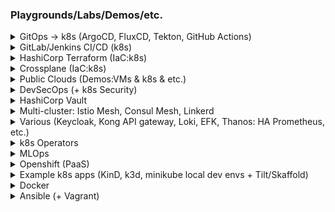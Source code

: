 
### Playgrounds/Labs/Demos/etc.

<details>
<summary>GitOps -> k8s (ArgoCD, FluxCD, Tekton, GitHub Actions) </summary>
<!--All you need is a blank line-->
    
   + [ArgoCD (homelab)](https://github.com/adavarski/homelab-argocd)
   + [FluxCD (homelab)](https://github.com/adavarski/homelab-flux)
   + [GitHub Actions](https://github.com/adavarski/k3d-GH-Actions)
   + [Terraform Cloud + GitHub Actions](https://github.com/adavarski/tf-cloud-gh-actions)
   + [GitHub Actions + ArgoCD](https://github.com/adavarski/ArgoCD-GitOps-playground)
   + [Tekton + ArgoCD + Java](https://github.com/adavarski/gitops-k3d-tekton-argocd) 
   + [Tekton + ArgoCD + Go](https://github.com/adavarski/GitOps-k3d-Tekton-ArgoCD-Go)
   + [ArgoCD + VCluster](https://github.com/adavarski/k3d-argo-vclusters-playground)
   + [ArgoCD multicluster (homelab)](https://github.com/adavarski/carbon-homelab)
   + [Flux multicluster (homelab)](https://github.com/adavarski/flux-multicluster-gitops)

</details>

<details>
<summary>GitLab/Jenkins CI/CD (k8s)</summary>
<!--All you need is a blank line-->
    
   + [GitLab + k8s](https://github.com/adavarski/gitlab-cicd-k8s)
   + [k8s CI/CD (Jekins, GitLab, GitHub Actions)](https://github.com/adavarski/k3d-cicd-playground)
   + [GitLab + k8s (dev env)](https://github.com/adavarski/k3s-GitLab-development)
   + [Jenkins (dev env)](https://github.com/adavarski/jenkins-dev-environment)
</details>

<details>
<summary>HashiCorp Terraform (IaC:k8s)</summary>
<!--All you need is a blank line-->
    
   + [AWS EKS & KOPS demo](https://github.com/adavarski/aws-k8s-demo)
   + [AWS EKS prod](https://github.com/adavarski/AWS-EKS-Terraform)
   + [GCP GKE demo](https://github.com/adavarski/GCP-GKE-terraform-demo)
   + [GCP GKE prod](https://github.com/adavarski/GCP-GKE-Terraform)
   + [HCloud + k8s](https://github.com/adavarski/k3s-hcloud-private)
   + [VMWare + k8s](https://github.com/adavarski/k8s-vmware-terraform-kubespray)
   + [Proxmox + k8s](https://github.com/adavarski/proxmox-terraform-k8s)
</details>
   
<details>
<summary>Crossplane (IaC:k8s)</summary>

   + https://github.com/adavarski/k3d-crossplane-vcluster
   + https://github.com/adavarski/k3d-crossplane-vcluster-playground
</details>

<details>
<summary>Public Clouds (Demos:VMs & k8s & etc.)</summary>
<!--All you need is a blank line-->
    
   + [AWS demo](https://github.com/adavarski/DevOps-AWS-demo)
   + [AWS EKS CloudFormation demo](https://github.com/adavarski/aws-eks-cloudformation-demo)
   + [AWS UAP POC](https://github.com/adavarski/AWS-UAP)
   + [AWS SaaS POC](https://github.com/adavarski/SaaS-AWS-POC)
   + [GCP demo](https://github.com/adavarski/DevOps-GCP-demo)
   + [Azure demo](https://github.com/adavarski/DevOps-AZURE-demo)
   + [OCI (OKE)](https://github.com/adavarski/OCI-Terraform-OKE-k8s-demo)
   + [Hetzner](https://github.com/adavarski/Hetzner-Case-Study)
</details>

<details>
<summary>DevSecOps (+ k8s Security)</summary>
<!--All you need is a blank line-->

   + https://github.com/adavarski/HomeLab-k8s-DevSecOps-playground
   + https://github.com/adavarski/DevSecOps-full-integration-chain
   + https://github.com/adavarski/DevSecOps-pipelines
   + https://github.com/adavarski/DevSecOps-pipeline-python
   + https://github.com/adavarski/python-network-hacks
</details>

<details>
<summary>HashiCorp Vault</summary>
<!--All you need is a blank line-->

   + https://github.com/adavarski/k8s-vault-secrets
   + https://github.com/adavarski/k8s-vault-auth-go
   + https://github.com/adavarski/gitlab-vault-demo
</details>

<details>
<summary>Multi-cluster: Istio Mesh, Consul Mesh, Linkerd </summary>
<!--All you need is a blank line-->
    
   + https://github.com/adavarski/k3d-istio
   + https://github.com/adavarski/k3d-istio-canary-and-blue-green
   + https://github.com/adavarski/kind-istio-multicluster-primary-remote-playground
   + https://github.com/adavarski/kind-istio-multicluster-multi-primary-playground 
   + https://github.com/adavarski/k3s-consul-service-mesh-multicluster-playground
   + https://github.com/adavarski/kind-linkerd-multicluster (WIP)
</details>

<details>
<summary>Various (Keycloak, Kong API gateway, Loki, EFK, Thanos: HA Prometheus, etc.)</summary>
<!--All you need is a blank line-->
    
   + https://github.com/adavarski/kind-keycloak-playground
   + https://github.com/adavarski/kind-kong-gateway-playground
   + https://github.com/adavarski/kind-grafana-loki-playground
   + https://github.com/adavarski/kind-efk-stack
   + https://github.com/adavarski/kind-multicluster-thanos-prometheus-grafana-playground (WIP)
</details>

<details>
<summary>k8s Operators</summary>
<!--All you need is a blank line-->
    
   + https://github.com/adavarski/k8s-operators-playground
   + https://github.com/adavarski/k8s-mariadb-ansible-operator
</details>

<details>
<summary>MLOps</summary>
<!--All you need is a blank line-->
    
  + https://github.com/adavarski/k8s-UAP
  + https://github.com/adavarski/Databricks-Snowflake-ML-playground
  + https://github.com/adavarski/h2o-jupyter-docker
</details>

<details>
<summary>Openshift (PaaS)</summary>
<!--All you need is a blank line-->

   + https://github.com/adavarski/OpenShift4-CRC-development
   + https://github.com/adavarski/ocp4-vmware-terraform-lab
</details>

<details>
<summary>Example k8s apps (KinD, k3d, minikube local dev envs + Tilt/Skaffold)</summary>
<!--All you need is a blank line-->
    
   + https://github.com/adavarski/tilt-microservices-demo
   + https://github.com/adavarski/kind-tilt-development
   + https://github.com/adavarski/k3d-tilt-development
   + https://github.com/adavarski/kind-tilt-django-demo
   + https://github.com/adavarski/k3d-skaffold-kustomize-demo
   + https://github.com/adavarski/k3d-node-app-example
   + https://github.com/adavarski/kind-python-app-example
   + https://github.com/adavarski/kind-registry-nginx-app-example
   + https://github.com/adavarski/kind-python-microservices-app-example
   + https://github.com/adavarski/k8s-Blockchain-Ethereum-playground
   + https://github.com/adavarski/nameko-microservices-CICD-k8s
   + https://github.com/adavarski/gRPC-go-k8s-example
   + https://github.com/adavarski/REST-go-k8s-example
   + https://github.com/adavarski/Go-gRPC-app-opentelemetry-example
   + https://github.com/adavarski/REST-go-k8s-geolocation
   + https://github.com/adavarski/REST-go-k8s-geolocationmock
   + https://github.com/adavarski/proglog
   + https://github.com/adavarski/minikube-gitlab-development
   + https://github.com/adavarski/GitLab-microservices-k8s
   + https://github.com/adavarski/microservices-python-k8s-playground
   + https://github.com/adavarski/MERN-microservices-k8s-playground
</details>

<details>
<summary>Docker</summary>
<!--All you need is a blank line-->

   +  https://github.com/adavarski/docker-prometheus
   +  https://github.com/adavarski/docker-smokeping-rrdtool
   +  https://github.com/adavarski/oracle12c-r2-ee
   +  https://github.com/adavarski/docker-postgresql-ha-patroni-consul-zookeeper
   +  https://github.com/adavarski/docker-kong-konga-keycloak-playground
   +  https://github.com/adavarski/docker-bigdata-playground
   +  https://github.com/adavarski/IRIS-C19-Analytics
   +  https://github.com/adavarski/nameko-airports-trips
   +  https://github.com/adavarski/onlineshop-php-laravel-docker
   +  https://github.com/adavarski/SaaS-Docker-POC

</details>

<details>
<summary>Ansible (+ Vagrant)</summary>
<!--All you need is a blank line-->
    
   + https://github.com/adavarski/vault-ansible
   + https://github.com/adavarski/vagrant-haproxy-consul-template
   + https://github.com/adavarski/vagrant-ansible-hadoop-spark
   + https://github.com/adavarski/vagrant-ansible-postgresql-ha-patroni-consul
   + https://github.com/adavarski/postgres-ha
   + https://github.com/adavarski/gitlab-ansible-docker-image
   + https://github.com/adavarski/postgres-ha-prod
   + https://github.com/adavarski/zabbix-ansible
   + https://github.com/adavarski/homelab-gitlab-ansible
   + https://github.com/adavarski/almalinux-ansible-kubeadm-k8s
   + https://github.com/adavarski/SaaS-Vagrant-POC
   + https://github.com/adavarski/Hashicorp-Nomad-Consul-Ansible
</details>


<!--
**adavarski/adavarski** is a ✨ _special_ ✨ repository because its `README.md` (this file) appears on your GitHub profile.

Here are some ideas to get you started:

- 🔭 I’m currently working on ...
- 🌱 I’m currently learning ...
- 👯 I’m looking to collaborate on ...
- 🤔 I’m looking for help with ...
- 💬 Ask me about ...
- 📫 How to reach me: ...
- 😄 Pronouns: ...
- ⚡ Fun fact: ...
-->
